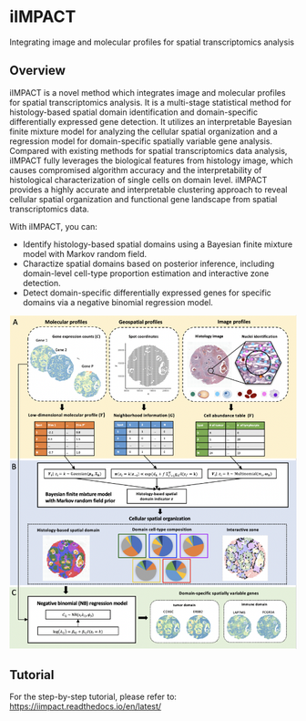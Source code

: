 # iIMPACT
Integrating image and molecular profiles for spatial transcriptomics analysis

## Overview
iIMPACT is a novel method which integrates image and molecular profiles for spatial transcriptomics analysis. It is a multi-stage statistical method for histology-based spatial domain identification and domain-specific differentially expressed gene detection. It utilizes an interpretable Bayesian finite mixture model for analyzing the cellular spatial organization and a regression model for domain-specific spatially variable gene analysis. Compared with existing methods for spatial transcriptomics data analysis, iIMPACT fully leverages the biological features from histology image, which causes compromised algorithm accuracy and the interpretability of histological characterization of single cells on domain level. iIMPACT provides a highly accurate and interpretable clustering approach to reveal cellular spatial organization and functional gene landscape from spatial transcriptomics data.   


With iIMPACT, you can:

- Identify histology-based spatial domains using a Bayesian finite mixture model with Markov random field.
- Charactize spatial domains based on posterior inference, including domain-level cell-type proportion estimation and interactive zone detection.
- Detect domain-specific differentially expressed genes for specific domains via a negative binomial regression model.

![flowchart](flowchart.png)

## Tutorial
For the step-by-step tutorial, please refer to: 
<br>
https://iimpact.readthedocs.io/en/latest/
<br>

